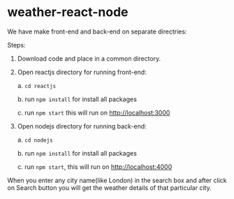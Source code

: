 # weather-react-node

We have make front-end and back-end on separate directries:

Steps:
1. Download code and place in a common directory.
2. Open reactjs directory for running front-end:

   a. `cd reactjs`

   b. run `npm install` for install all packages

   c. run `npm start` this will run on [http://localhost:3000](http://localhost:3000)

3. Open nodejs directory for running back-end:

   a. `cd nodejs`

   b. run `npm install` for install all packages

   c. run `npm start`, this will run on [http://localhost:4000](http://localhost:4000)

When you enter any city name(like London) in the search box and after click on Search button you will get the weather details of that particular city. 
